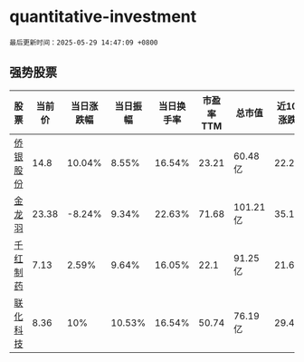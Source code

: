 # quantitative-investment

`最后更新时间：2025-05-29 14:47:09 +0800`

## 强势股票

|股票|当前价|当日涨跌幅|当日振幅|当日换手率|市盈率TTM|总市值|近10日涨跌幅|
|----|----|----|----|----|----|----|----|
|[侨银股份](https://xueqiu.com/S/SZ002973)|14.8|10.04%|8.55%|16.54%|23.21|60.48亿|22.21%|
|[金龙羽](https://xueqiu.com/S/SZ002882)|23.38|-8.24%|9.34%|22.63%|71.68|101.21亿|35.14%|
|[千红制药](https://xueqiu.com/S/SZ002550)|7.13|2.59%|9.64%|16.05%|22.1|91.25亿|21.67%|
|[联化科技](https://xueqiu.com/S/SZ002250)|8.36|10%|10.53%|16.54%|50.74|76.19亿|29.41%|
